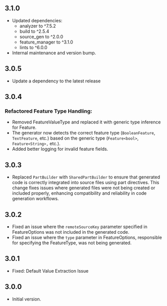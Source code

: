 ## 3.1.0

- Updated dependencies:
  - analyzer to ^7.5.2
  - build to ^2.5.4
  - source_gen to ^2.0.0
  - feature_manager to ^3.1.0
  - lints to ^6.0.0
- Internal maintenance and version bump.

## 3.0.5

- Update a dependency to the latest release

## 3.0.4

### Refactored Feature Type Handling:
- Removed FeatureValueType and replaced it with generic type inference for Feature<T>.
- The generator now detects the correct feature type (`BooleanFeature`, `TextFeature`, etc.) based on the generic type (`Feature<bool>`, `Feature<String>,` etc.).
- Added better logging for invalid feature fields.

## 3.0.3

- Replaced `PartBuilder` with `SharedPartBuilder` to ensure that generated code is correctly integrated into source files using part directives. This change fixes issues where generated files were not being created or included properly, enhancing compatibility and reliability in code generation workflows.

## 3.0.2

- Fixed an issue where the `remoteSourceKey` parameter specified in FeatureOptions was not included in the generated code.
- Fixed an issue where the `type` parameter in FeatureOptions, responsible for specifying the FeatureType, was not being generated.

## 3.0.1

- Fixed: Default Value Extraction Issue

## 3.0.0

- Initial version.
